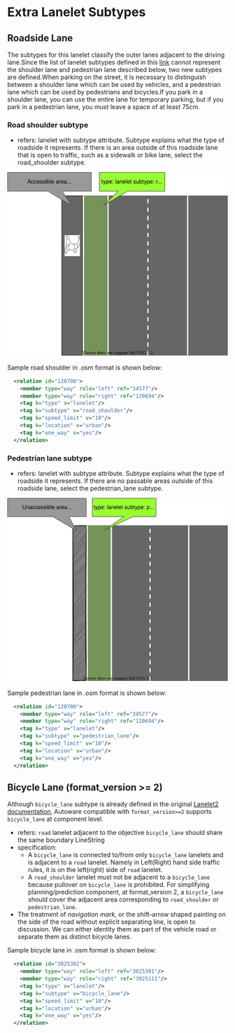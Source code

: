 # Extra Lanelet Subtypes

## Roadside Lane

The subtypes for this lanelet classify the outer lanes adjacent to the driving lane.Since the list of lanelet subtypes defined in this [link](https://github.com/fzi-forschungszentrum-informatik/Lanelet2/blob/master/lanelet2_core/doc/LaneletAndAreaTagging.md) cannot represent the shoulder lane and pedestrian lane described below, two new subtypes are defined.When parking on the street, it is necessary to distinguish between a shoulder lane which can be used by vehicles, and a pedestrian lane which can be used by pedestrians and bicycles.If you park in a shoulder lane, you can use the entire lane for temporary parking, but if you park in a pedestrian lane, you must leave a space of at least 75cm.

### Road shoulder subtype

- refers: lanelet with subtype attribute. Subtype explains what the type of roadside it represents. If there is an area outside of this roadside lane that is open to traffic, such as a sidewalk or bike lane, select the road_shoulder subtype.

![Road shoulder](road_shoulder.svg)

Sample road shoulder in .osm format is shown below:

```xml
  <relation id="120700">
    <member type="way" role="left" ref="34577"/>
    <member type="way" role="right" ref="120694"/>
    <tag k="type" v="lanelet"/>
    <tag k="subtype" v="road_shoulder"/>
    <tag k="speed_limit" v="10"/>
    <tag k="location" v="urban"/>
    <tag k="one_way" v="yes"/>
  </relation>
```

### Pedestrian lane subtype

- refers: lanelet with subtype attribute. Subtype explains what the type of roadside it represents. If there are no passable areas outside of this roadside lane, select the pedestrian_lane subtype.

![Pedestrian lane](pedestrian_lane.svg)

Sample pedestrian lane in .osm format is shown below:

```xml
  <relation id="120700">
    <member type="way" role="left" ref="34577"/>
    <member type="way" role="right" ref="120694"/>
    <tag k="type" v="lanelet"/>
    <tag k="subtype" v="pedestrian_lane"/>
    <tag k="speed_limit" v="10"/>
    <tag k="location" v="urban"/>
    <tag k="one_way" v="yes"/>
  </relation>
```

## Bicycle Lane (format_version >= 2)

Although `bicycle_lane` subtype is already defined in the original [Lanelet2 documentation](https://github.com/fzi-forschungszentrum-informatik/Lanelet2/blob/master/lanelet2_core/doc/LaneletAndAreaTagging.md#subtype-and-location), Autoware compatible with `format_version>=2` supports `bicycle_lane` at component level.

- refers: `road` lanelet adjacent to the objective `bicycle_lane` should share the same boundary LineString
- specification:
  - A `bicycle_lane` is connected to/from only `bicycle_lane` lanelets and is adjacent to a `road` lanelet. Namely in Left(Right) hand side traffic rules, it is on the left(right) side of `road` lanelet.
  - A `road_shoulder` lanelet must not be adjacent to a `bicycle_lane` because pullover on `bicycle_lane` is prohibited. For simplifying planning/prediction component, at format_version 2, a `bicycle_lane` should cover the adjacent area corresponding to `road_shoulder` or `pedestrian_lane`.
- The treatment of _navigation mark_, or the shift-arrow shaped painting on the side of the road without explicit separating line, is open to discussion. We can either identity them as part of the vehicle road or separate them as distinct bicycle lanes.

Sample bicycle lane in .osm format is shown below:

```xml
  <relation id="3025302">
    <member type="way" role="left" ref="3025301"/>
    <member type="way" role="right" ref="3025111"/>
    <tag k="type" v="lanelet"/>
    <tag k="subtype" v="bicycle_lane"/>
    <tag k="speed_limit" v="10"/>
    <tag k="location" v="urban"/>
    <tag k="one_way" v="yes"/>
  </relation>
```
